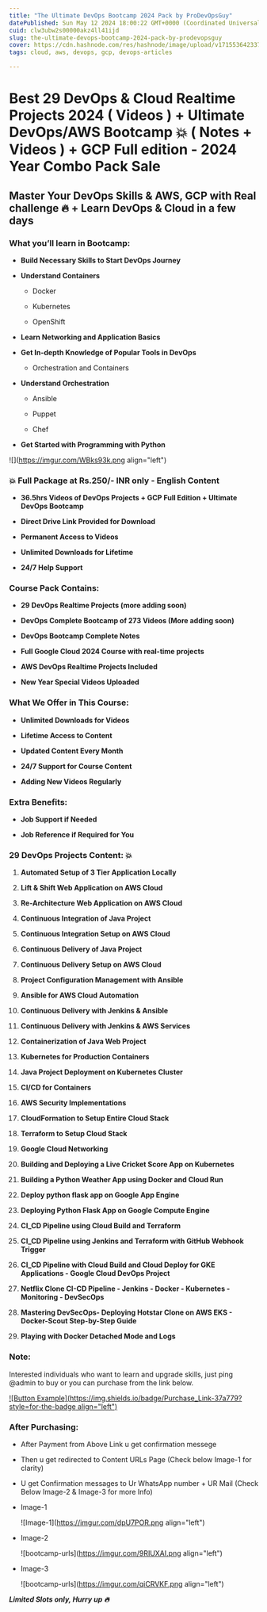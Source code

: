 ```yaml
---
title: "The Ultimate DevOps Bootcamp 2024 Pack by ProDevOpsGuy"
datePublished: Sun May 12 2024 18:00:22 GMT+0000 (Coordinated Universal Time)
cuid: clw3ubw2s00000akz4ll41ijd
slug: the-ultimate-devops-bootcamp-2024-pack-by-prodevopsguy
cover: https://cdn.hashnode.com/res/hashnode/image/upload/v1715536423371/e3e2f134-39c4-4cca-aca5-c326f01d841d.png
tags: cloud, aws, devops, gcp, devops-articles

---
```


# **Best 29 DevOps & Cloud Realtime Projects 2024 ( Videos ) + Ultimate DevOps/AWS Bootcamp 💥 ( Notes + Videos ) + GCP Full edition - 2024 Year Combo Pack Sale**

## Master Your DevOps Skills & AWS, GCP with Real challenge 🔥 + Learn DevOps & Cloud in a few days

### What you’ll learn in Bootcamp:

* **Build Necessary Skills to Start DevOps Journey**
    
* **Understand Containers**
    
    * Docker
        
    * Kubernetes
        
    * OpenShift
        
* **Learn Networking and Application Basics**
    
* **Get In-depth Knowledge of Popular Tools in DevOps**
    
    * Orchestration and Containers
        
* **Understand Orchestration**
    
    * Ansible
        
    * Puppet
        
    * Chef
        
* **Get Started with Programming with Python**
    

![](https://imgur.com/WBks93k.png align="left")

### 💥 Full Package at Rs.250/- INR only - English Content

* **36.5hrs Videos of DevOps Projects + GCP Full Edition + Ultimate DevOps Bootcamp**
    
* **Direct Drive Link Provided for Download**
    
* **Permanent Access to Videos**
    
* **Unlimited Downloads for Lifetime**
    
* **24/7 Help Support**
    

### Course Pack Contains:

* **29 DevOps Realtime Projects (more adding soon)**
    
* **DevOps Complete Bootcamp of 273 Videos (More adding soon)**
    
* **DevOps Bootcamp Complete Notes**
    
* **Full Google Cloud 2024 Course with real-time projects**
    
* **AWS DevOps Realtime Projects Included**
    
* **New Year Special Videos Uploaded**
    

### What We Offer in This Course:

* **Unlimited Downloads for Videos**
    
* **Lifetime Access to Content**
    
* **Updated Content Every Month**
    
* **24/7 Support for Course Content**
    
* **Adding New Videos Regularly**
    

### Extra Benefits:

* **Job Support if Needed**
    
* **Job Reference if Required for You**
    

### 29 DevOps Projects Content: 💥

1. **Automated Setup of 3 Tier Application Locally**
    
2. **Lift & Shift Web Application on AWS Cloud**
    
3. **Re-Architecture Web Application on AWS Cloud**
    
4. **Continuous Integration of Java Project**
    
5. **Continuous Integration Setup on AWS Cloud**
    
6. **Continuous Delivery of Java Project**
    
7. **Continuous Delivery Setup on AWS Cloud**
    
8. **Project Configuration Management with Ansible**
    
9. **Ansible for AWS Cloud Automation**
    
10. **Continuous Delivery with Jenkins & Ansible**
    
11. **Continuous Delivery with Jenkins & AWS Services**
    
12. **Containerization of Java Web Project**
    
13. **Kubernetes for Production Containers**
    
14. **Java Project Deployment on Kubernetes Cluster**
    
15. **CI/CD for Containers**
    
16. **AWS Security Implementations**
    
17. **CloudFormation to Setup Entire Cloud Stack**
    
18. **Terraform to Setup Cloud Stack**
    
19. **Google Cloud Networking**
    
20. **Building and Deploying a Live Cricket Score App on Kubernetes**
    
21. **Building a Python Weather App using Docker and Cloud Run**
    
22. **Deploy python flask app on Google App Engine**
    
23. **Deploying Python Flask App on Google Compute Engine**
    
24. **CI\_CD Pipeline using Cloud Build and Terraform**
    
25. **CI\_CD Pipeline using Jenkins and Terraform with GitHub Webhook Trigger**
    
26. **CI\_CD Pipeline with Cloud Build and Cloud Deploy for GKE Applications - Google Cloud DevOps Project**
    
27. **Netflix Clone CI-CD Pipeline - Jenkins - Docker - Kubernetes - Monitoring - DevSecOps**
    
28. **Mastering DevSecOps- Deploying Hotstar Clone on AWS EKS - Docker-Scout Step-by-Step Guide**
    
29. **Playing with Docker Detached Mode and Logs**
    

### Note:

Interested individuals who want to learn and upgrade skills, just ping @admin to buy or you can purchase from the link below.

[![Button Example](https://img.shields.io/badge/Purchase_Link-37a779?style=for-the-badge align="left")](https://topmate.io/harshhaa/800566)

### After Purchasing:

* After Payment from Above Link u get confirmation messege
    
* Then u get redirected to Content URLs Page (Check below Image-1 for clarity)
    
* U get Confirmation messages to Ur WhatsApp number + UR Mail (Check Below Image-2 & Image-3 for more Info)
    
* Image-1
    
    ![Image-1](https://imgur.com/dpU7POR.png align="left")
    
* Image-2
    
    ![bootcamp-urls](https://imgur.com/9RIUXAI.png align="left")
    
* Image-3
    
    ![bootcamp-urls](https://imgur.com/qiCRVKF.png align="left")
    

***Limited Slots only, Hurry up 🔥***